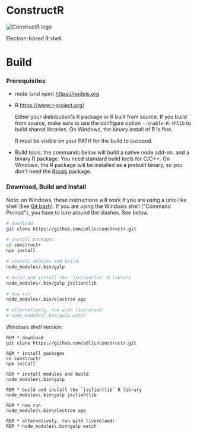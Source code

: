 ConstructR
==========

![ConstructR logo][logo]

Electron-based R shell.

Build
=====

### Prerequisites ###

 * node (and npm) https://nodejs.org

 * R https://www.r-project.org/
 
   Either your distribution's R package or R built from source. 
   If you build from source, make sure to use the configure option 
   `--enable-R-shlib` to build shared libraries.  On Windows, the 
   binary install of R is fine.

   R must be visible on your PATH for the build to succeed.

 * Build tools: the commands below will build a native node add-on.
   and a binary R package.  You need standard build tools for C/C++. 
   On Windows, the R package will be installed as a prebuilt binary, 
   so you don't need the [Rtools](https://cran.r-project.org/bin/windows/Rtools/) 
   package.

### Download, Build and Install ###

Note: on Windows, these instructions will work if you are using a 
unix-like shell (like [Git bash](https://git-scm.com/)).  If you are 
using the Windows shell ("Command Prompt"), you have to turn around
the slashes.  See below.

```bash
# download
git clone https://github.com/sdllc/constructr.git

# install packages
cd constructr
npm install

# install modules and build.  
node_modules/.bin/gulp

# build and install the `jsclientlib` R library
node_modules/.bin/gulp jsclientlib

# now run
node_modules/.bin/electron app

# alternatively, run with livereload:
# node_modules/.bin/gulp watch
```

Windows shell version:
```dos
REM * download
git clone https://github.com/sdllc/constructr.git

REM * install packages
cd constructr
npm install

REM * install modules and build.  
node_modules\.bin\gulp

REM * build and install the `jsclientlib` R library
node_modules\.bin\gulp jsclientlib

REM * now run
node_modules\.bin\electron app

REM * alternatively, run with livereload:
REM * node_modules\.bin\gulp watch
```

[logo]: https://cdn.rawgit.com/sdllc/constructr/47e7c8e2c79034da883ca713149dd8ef0357b0d5/build/icon.svg

